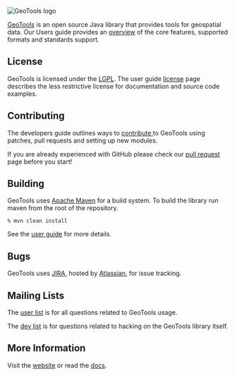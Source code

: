 ![GeoTools logo](/geotools-logo.png)

[GeoTools](http://geotools.org) is an open source Java library that provides
 tools for geospatial data. Our Users guide provides an [overview](http://docs.geotools.org/maintenance/userguide/geotools.html) of the core features, supported formats and standards support.

## License

GeoTools is licensed under the [LGPL](http://www.gnu.org/licenses/lgpl.html). The user guide [license](http://docs.geotools.org/maintenance/userguide/welcome/license.html) page describes the less restrictive license for documentation and source code examples.

## Contributing

The developers guide outlines ways to [contribute ](http://docs.geotools.org/maintenance/developer/procedures/contribute.html) to GeoTools using patches, pull requests and setting up new modules.

If you are already experienced with GitHub please check our [pull request](http://docs.geotools.org/maintenance/developer/procedures/pull_requests.html) page before you start!

## Building

GeoTools uses [Apache Maven](http://maven.apache.org/) for a build system. To 
build the library run maven from the root of the repository.

    % mvn clean install

See the [user guide](http://docs.geotools.org/maintenance/userguide/build/index.html) 
for more details.

## Bugs

GeoTools uses [JIRA](https://osgeo-org.atlassian.net/browse/GEOT), hosted by 
[Atlassian](https://www.atlassian.com/), for issue tracking.

## Mailing Lists

The [user list](mailto:geotools-gt2-users@lists.sourceforge.net) is for all questions 
related to GeoTools usage. 

The [dev list](mailto:geotools-devel@lists.sourceforge.net) is for questions related 
to hacking on the GeoTools library itself.

## More Information

Visit the [website](http://geotools.org/) or read the [docs](http://docs.geotools.org/). 

